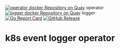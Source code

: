 [![operator docker Repository on Quay](https://quay.io/repository/bakito/k8s-event-logger-operator/status "operator docker Repository on Quay")](https://quay.io/repository/bakito/k8s-event-logger-operator) operator  
[![logger docker Repository on Quay](https://quay.io/repository/bakito/k8s-event-logger/status "logger docker Repository on Quay")](https://quay.io/repository/bakito/k8s-event-logger) logger  
[![Go Report Card](https://goreportcard.com/badge/github.com/bakito/k8s-event-logger-operator)](https://goreportcard.com/report/github.com/bakito/k8s-event-logger-operator) 
[![GitHub Release](https://img.shields.io/github/release/bakito/k8s-event-logger-operator.svg?style=flat)](https://github.com/bakito/k8s-event-logger-operator/releases)

# k8s event logger operator
